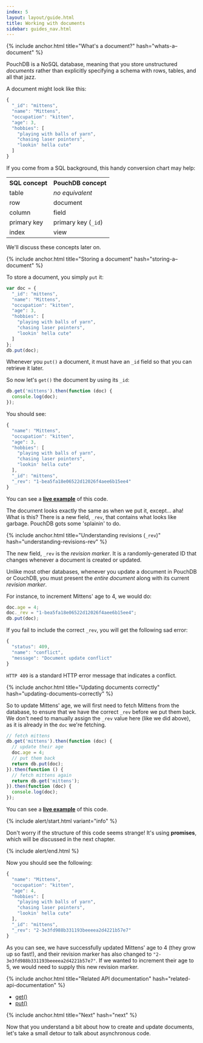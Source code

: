 ```yaml
---
index: 5
layout: layout/guide.html
title: Working with documents
sidebar: guides_nav.html
---
```


{% include anchor.html title="What's a document?" hash="whats-a–document" %}

PouchDB is a NoSQL database, meaning that you store unstructured *documents* rather than explicitly specifying a schema with rows, tables, and all that jazz.

A document might look like this:

```js
{
  "_id": "mittens",
  "name": "Mittens",
  "occupation": "kitten",
  "age": 3,
  "hobbies": [
    "playing with balls of yarn",
    "chasing laser pointers",
    "lookin' hella cute"
  ]
}
```

If you come from a SQL background, this handy conversion chart may help:

<div class="table-responsive">
<table class="table">
<tr>
  <th>SQL concept</th>
  <th>PouchDB concept</th>
</tr>
<tr>
  <td>table</td>
  <td><em>no equivalent</em></td>
</tr>
<tr>
  <td>row</td>
  <td>document</td>
</tr>

<tr>
  <td>column</td>
  <td>field</td>
</tr>
<tr>
  <td>primary key</td>
  <td>primary key (<code>_id</code>)</td>
</tr>
<tr>
  <td>index</td>
  <td>view</td>
</tr>
</table>
</div>

We'll discuss these concepts later on.

{% include anchor.html title="Storing a document" hash="storing-a–document" %}

To store a document, you simply `put` it:

```js
var doc = {
  "_id": "mittens",
  "name": "Mittens",
  "occupation": "kitten",
  "age": 3,
  "hobbies": [
    "playing with balls of yarn",
    "chasing laser pointers",
    "lookin' hella cute"
  ]
};
db.put(doc);
```

Whenever you `put()` a document, it must have an `_id` field so that you can retrieve it later.

So now let's `get()` the document by using its `_id`:

```js
db.get('mittens').then(function (doc) {
  console.log(doc);
});
```

You should see:

```js
{
  "name": "Mittens",
  "occupation": "kitten",
  "age": 3,
  "hobbies": [
    "playing with balls of yarn",
    "chasing laser pointers",
    "lookin' hella cute"
  ],
  "_id": "mittens",
  "_rev": "1-bea5fa18e06522d12026f4aee6b15ee4"
}
```

You can see a **[live example](http://bl.ocks.org/nolanlawson/c02bba75247012afb1bf)** of this code.

The document looks exactly the same as when we put it, except... aha! What is this? There is a new field, `_rev`, that contains what looks like garbage. PouchDB gots some 'splainin' to do.

{% include anchor.html title="Understanding revisions (`_rev`)" hash="understanding-revisions-rev" %}

The new field, `_rev` is the *revision marker*. It is a randomly-generated ID that changes whenever a document is created or updated.

Unlike most other databases, whenever you update a document in PouchDB or CouchDB, you must present the *entire document* along with its current *revision marker*.

For instance, to increment Mittens' age to 4, we would do:

```js
doc.age = 4;
doc._rev = "1-bea5fa18e06522d12026f4aee6b15ee4";
db.put(doc);
```

If you fail to include the correct `_rev`, you will get the following sad error:

```js
{
  "status": 409,
  "name": "conflict",
  "message": "Document update conflict"
}
```

`HTTP 409` is a standard HTTP error message that indicates a conflict.

{% include anchor.html title="Updating documents correctly" hash="updating-documents–correctly" %}

So to update Mittens' age, we will first need to fetch Mittens from the database, to ensure that we have the correct `_rev` before we put them back. We don't need to manually assign the `_rev` value here (like we did above), as it is already in the `doc` we're fetching.

```js
// fetch mittens
db.get('mittens').then(function (doc) {
  // update their age
  doc.age = 4;
  // put them back
  return db.put(doc);
}).then(function () {
  // fetch mittens again
  return db.get('mittens');
}).then(function (doc) {
  console.log(doc);
});
```

You can see a **[live example](http://bl.ocks.org/nolanlawson/d6daa02ca3875d1222dd)** of this code.

{% include alert/start.html variant="info" %}

Don't worry if the structure of this code seems strange! It's using <strong>promises</strong>, which will be discussed in the next chapter.

{% include alert/end.html %}

Now you should see the following:

```js
{
  "name": "Mittens",
  "occupation": "kitten",
  "age": 4,
  "hobbies": [
    "playing with balls of yarn",
    "chasing laser pointers",
    "lookin' hella cute"
  ],
  "_id": "mittens",
  "_rev": "2-3e3fd988b331193beeeea2d4221b57e7"
}
```

As you can see, we have successfully updated Mittens' age to 4 (they grow up so fast!), and their revision marker has also changed to `"2-3e3fd988b331193beeeea2d4221b57e7"`. If we wanted to increment their age to 5, we would need to supply this new revision marker.

{% include anchor.html title="Related API documentation" hash="related-api-documentation" %}

* [get()](/api.html#fetch_document)
* [put()](/api.html#create_document)

{% include anchor.html title="Next" hash="next" %}

Now that you understand a bit about how to create and update documents, let's take a small detour to talk about asynchronous code.

